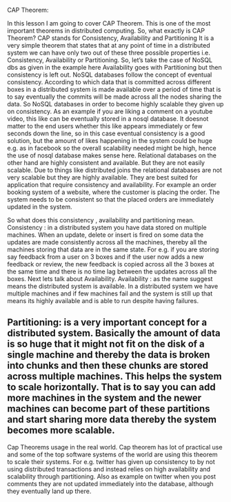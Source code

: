 CAP Theorem:

In this lesson I am going to cover CAP Theorem.
This is one of the most important theorems in distributed computing.
So, what exactly is CAP Theorem?
CAP stands for Consistency, Availability and Partitioning
It is a very simple theorem that states that at any point of time in a distributed system we can have only two out of these three possible properties i.e. Consistency, Availability or Partitioning.
So, let’s take the case of NoSQL dbs as given in the example here Availability goes with Partitioning but then consistency is left out. NoSQL databases follow the concept of eventual consistency. According to which data that is committed across different boxes in a distributed system is made available over a period of time that is to say eventually the commits will be made across all the nodes sharing the data. So NoSQL databases in order to become highly scalable they given up on consistency. As an example if you are liking a comment on a youtube video, this like can be eventually stored in a nosql database. It doesnot matter to the end users whether this like appears immediately or few seconds down the line, so in this case eventual consistency is a good solution, but the amount of likes happening in the system could be huge e.g. as in facebook so the overall scalability needed might be high, hence the use of nosql database makes sense here.
Relational databases on the other hand are highly consistent and available. But they are not easily scalable. Due to things like distributed joins the relational databases are not very scalable but they are highly available. They are best suited for application that require consistency and availability. For example an order booking system of a website, where the customer is placing the order. The system needs to be consistent so that the placed orders are immediately updated in the system.


So what does this consistency , availability and partitioning mean.
Consistency : in a distributed system you have data stored on multiple machines. When an update, delete or insert is fired on some data the updates are made consistently across all the machines, thereby all the machines storing that data are in the same state. For e.g. if you are storing say feedback from a user on 3 boxes and if the user now adds a new feedback or review, the new feedback is copied across all the 3 boxes at the same time and there is no time lag between the updates across all the boxes.
Next lets talk about Availability.
Availability : as the name suggest means the distributed system is available. In a distributed system we have multiple machines and if few machines fail and the system is still up that means its highly available and is able to run despite having failures.

Partitioning: is a very important concept for a distributed system. Basically the amount of data is so huge that it might not fit on the disk of a single machine and thereby the data is broken into chunks and then these chunks are stored across multiple machines. This helps the system to scale horizontally. That is to say you can add more machines in the system and the newer machines can become part of these partitions and start sharing more data thereby the system becomes more scalable.
------

Cap Theorems usage in the real world.
Cap theorem has lot of practical use and some of the top software systems of the world are using this theorem to scale their systems. For e.g. twitter has given up consistency to by not using distributed transactions and instead relies on high availability and scalability through partitioning. 
Also as example on twitter when you post comments they are not updated immediately into the database, although they eventually land up there.



